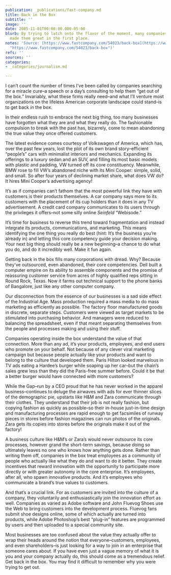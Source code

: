 ```yaml
---
publication: _publications/fast-company.md
title: Back in the Box
subtitle: ''
image: ''
date: 2005-11-01T00:00:00.000-05:00
blurb: By trying to latch onto the flavor of the moment, many companies forget what
  made them great in the first place.
notes: 'Source: [https://www.fastcompany.com/54023/back-box](https://www.fastcompany.com/54023/back-box
  "https://www.fastcompany.com/54023/back-box")'
refs: ''
sources: ''
categories:
- _categories/journalism.md

---
```

I can’t count the number of times I’ve been called by companies searching for a miracle cure–a speech or a day’s consulting to help them “get out of the box.” Invariably, what these firms really need–and what I’ll venture most organizations on the lifeless American corporate landscape could stand–is to get back _in_ the box.

In their endless rush to embrace the next big thing, too many businesses have forgotten what they are and what they really do. The fashionable compulsion to break with the past has, bizarrely, come to mean abandoning the true value they once offered customers.

The latest evidence comes courtesy of Volkswagen of America, which has, over the past few years, lost the plot of its own brand story–efficient “people’s” cars with minimalist interiors and mechanics. Expanding its offerings to a luxury sedan and an SUV, and filling its most basic models with plastic and padding, VW turned off its core constituency. Meanwhile, BMW rose to fill VW’s abandoned niche with its Mini Cooper: simple, solid, and small. So after four years of declining market share, what does VW do? It hires Mini Cooper’s advertising agency!

It’s as if companies can’t fathom that the most powerful link they have with customers is their products themselves. A car company says more to its customers with the placement of its cup holders than it does in any TV advertisement. A credit card company communicates to its users through the privileges it offers–not some silly online _Seinfeld_ “Webisode.”

It’s time for business to reverse this trend toward fragmentation and instead integrate its products, communications, and marketing. This means identifying the one thing you really do best (hint: It’s the business you’re already in) and letting this core competency guide your decision making. Your next big thing should really be a new beginning–a chance to do what you do, and do it incredibly well. Make it fun again.

Getting back in the box fills many corporations with dread. Why? Because they’ve outsourced, even abandoned, their core competencies. Dell built a computer empire on its ability to assemble components and the promise of reassuring customer service from acres of highly qualified reps sitting in Round Rock, Texas. Now it farms out technical support to the phone banks of Bangalore, just like any other computer company.

Our disconnection from the essence of our businesses is a sad side effect of the Industrial Age. Mass production required a mass media to do mass marketing as efficiently as possible. The factory floor manufactured goods in discrete, separate steps. Customers were viewed as target markets to be stimulated into purchasing behavior. And managers were reduced to balancing the spreadsheet, even if that meant separating themselves from the people and processes making and using their stuff.

Companies operating inside the box understand the value of that connection. More than any ad, it’s your products, employees, and end users who promote on your behalf. Not because of any clever viral marketing campaign but because people actually like your products and want to belong to the culture that developed them. Paris Hilton looked marvelous in TV ads eating a Hardee’s burger while soaping up her car–but the chain’s sales grew less than they did the Paris-free summer before. Could it be that a better burger would have connected with more customers?

While the Gap–run by a CEO proud that he has never worked in the apparel business–continues to deluge the airwaves with ads for ever thinner slices of the demographic pie, upstarts like H&M and Zara communicate through their clothes. They understand that their job is not really fashion, but copying fashion as quickly as possible–so their in-house just-in-time design and manufacturing processes are rapid enough to get facsimiles of runway pieces in stores before fashion magazines can run photos of the originals. Zara gets its copies into stores before the originals make it out of the factory!

A business culture like H&M’s or Zara’s would never outsource its core processes, however grand the short-term savings, because doing so ultimately leaves no one who knows how anything gets done. Rather than writing them off, companies in the box treat employees as a community of people who actually like what they do and want to do it better. They create incentives that reward innovation with the opportunity to participate more directly or with greater autonomy in the core enterprise. It’s employees, after all, who spawn innovative products. And it’s employees who communicate a brand’s true values to customers.

And that’s a crucial link. For as customers are invited into the culture of a company, they voluntarily and enthusiastically join the innovation effort as well. Companies as varied as Adobe software and John Fluevog Shoes use the Web to bring customers into the development process. Fluevog fans submit shoe designs online, some of which actually are turned into products, while Adobe Photoshop’s best “plug-in” features are programmed by users and then uploaded to a special community site.

Most businesses are too confused about the value they actually offer to wrap their heads around the notion that everyone–customers, employees, and even shareholders–is just looking for a way to join in an enterprise that someone cares about. If you have even just a vague memory of what it is you and your company actually do, this should come as a tremendous relief. Get back in the box. You may find it difficult to remember why you were trying to get out.